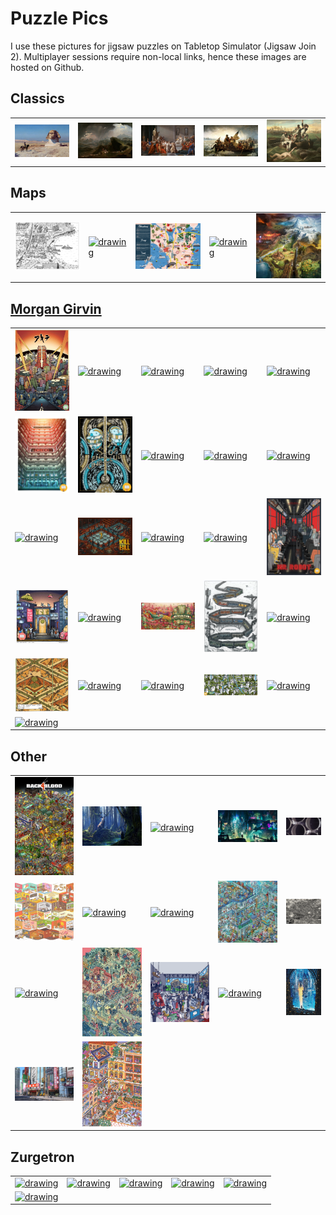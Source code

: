 # Puzzle Pics

I use these pictures for jigsaw puzzles on Tabletop Simulator (Jigsaw Join 2). Multiplayer sessions require non-local links, hence these images are hosted on Github.

## Classics 

<table>
<td>
  <div title="Bonaparte Before The Sphinx | Jean-Leon Gerome">
    <a href="./Classics/Jean-Leon-Gerome-Bonaparte-Before-The-Sphinx.jpg">
      <img src="./Classics/Jean-Leon-Gerome-Bonaparte-Before-The-Sphinx.jpg" alt="drawing" width="200"/>
    </a>
 </div>
</td> 
<td>
  <div title="Joshua Commanding The Sun To Stand Still Upon Gibeon | John Martin">
    <a href="./Classics/John-Martin-Joshua-Commanding-The-Sun-To-Stand-Still-Upon-Gibeon.jpg">
      <img src="./Classics/John-Martin-Joshua-Commanding-The-Sun-To-Stand-Still-Upon-Gibeon.jpg" alt="drawing" width="200"/>
  </a>
 </div>
</td> 
<td>
  <div title="La morte di Cesare | Vincenzo Camuccini">
    <a href="./Classics/Vincenzo-Camuccini-La-morte-di-Cesare.jpg">
      <img src="./Classics/Vincenzo-Camuccini-La-morte-di-Cesare.jpg" alt="drawing" width="200"/>
    </a>
  </div>
</td> 
<td>
  <div title="Washington Crossing The Delaware | Emanuel Leutze">
    <a href="./Classics/Emanuel-Leutze-Washington-Crossing-The-Delaware.jpg">
      <img src="./Classics/Emanuel-Leutze-Washington-Crossing-The-Delaware.jpg" alt="drawing" width="200"/>
    </a>
  </div>
</td> 
<td>
  <div title="Watson And The Shark | John Singleton Copley">
    <a href="./Classics/John-Singleton-Copley-Watson-And-The-Shark.jpg">
      <img src="./Classics/John-Singleton-Copley-Watson-And-The-Shark.jpg" alt="drawing" width="200"/>
    </a>
  </div>
</td> 
</table>

## Maps

<table>
<td>
  <div title="Bayport | Morgan Girvin">
    <a href="./Maps/MG-Bayport.jpg">
      <img src="./Maps/MG-Bayport.jpg" alt="drawing" width="200"/>
    </a>
  </div>
</td> 
<td>
  <div title="Manhattan">
    <a href="./Maps/Manhattan.png">
      <img src="./Maps/Manhattan.png" alt="drawing" width="200"/>
    </a>
  </div>
</td> 
<td>
  <div title="Seattle Map">
    <a href="./Maps/Seattle-Map.jpg">
      <img src="./Maps/Seattle-Map.jpg" alt="drawing" width="200"/>
    </a>
  </div>
</td> 
<td>
  <div title="Washington Ferry | Tom Crestodina">
    <a href="./Maps/Tom-Crestodina-Washington-Ferry.jpeg">
      <img src="./Maps/Tom-Crestodina-Washington-Ferry.jpeg" alt="drawing" width="200"/>
    </a>
  </div>
</td> 
<td>
  <div title="World Map | Remi Desprit">
    <a href="./Maps/Remi-Desprit-World-Map.jpg">
      <img src="./Maps/Remi-Desprit-World-Map.jpg" alt="drawing" width="200"/>
    </a>
  </div>
</td> 
</table>

## [Morgan Girvin](https://morgangirvin.com/film-posters)

<table>
<tr>
<td>
  <div title="Akira | Morgan Girvin">
    <a href="./Morgan%20Girvin/MG-Akira.jpg">
      <img src="./Morgan%20Girvin/MG-Akira.jpg" alt="drawing" width="200"/>
    </a>
  </div>
</td> 
<td>
  <div title="Anatomy Of A Dog | Morgan Girvin">
    <a href="./Morgan%20Girvin/MG-Anatomy-Of-A-Dog.png">
      <img src="./Morgan%20Girvin/MG-Anatomy-Of-A-Dog.png" alt="drawing" width="200"/>
    </a>
  </div>
</td> 
<td>
  <div title="Batman Returns | Morgan Girvin">
    <a href="./Morgan%20Girvin/MG-Batman-Returns.png">
      <img src="./Morgan%20Girvin/MG-Batman-Returns.png" alt="drawing" width="200"/>
    </a>
  </div>
</td> 
<td>
  <div title="The Batman | Morgan Girvin">
    <a href="./Morgan%20Girvin/MG-The-Batman.png">
      <img src="./Morgan%20Girvin/MG-The-Batman.png" alt="drawing" width="200"/>
    </a>
  </div>
</td> 
<td>
  <div title="Dawn At The Snicket | Morgan Girvin">
    <a href="./Morgan%20Girvin/MG-Dawn-At-The-Snicket.jpg">
      <img src="./Morgan%20Girvin/MG-Dawn-At-The-Snicket.jpg" alt="drawing" width="200"/>
    </a>
  </div>
</td> 
</tr>
<tr>
<td>
  <div title="Dredd | Morgan Girvin">
    <a href="./Morgan%20Girvin/MG-Dredd.jpg">
      <img src="./Morgan%20Girvin/MG-Dredd.jpg" alt="drawing" width="200"/>
    </a>
  </div>
</td> 
<td>
  <div title="End Of The Line Club | Morgan Girvin">
    <a href="./Morgan%20Girvin/MG-End-of-Line-Club.jpg">
      <img src="./Morgan%20Girvin/MG-End-of-Line-Club.jpg" alt="drawing" width="200"/>
    </a>
  </div>
</td> 
<td>
  <div title="Fitznebula Parkway | Morgan Girvin">
    <a href="./Morgan%20Girvin/MG-Fitznebula-Parkway.png">
      <img src="./Morgan%20Girvin/MG-Fitznebula-Parkway.png" alt="drawing" width="200"/>
    </a>
  </div>
</td> 
<td>
  <div title="The Grand Budapest Hotel | Morgan Girvin">
    <a href="./Morgan%20Girvin/MG-The-Grand-Budapest-Hotel.png">
      <img src="./Morgan%20Girvin/MG-The-Grand-Budapest-Hotel.png" alt="drawing" width="200"/>
    </a>
  </div>
</td> 
<td>
  <div title="Home Alone | Morgan Girvin">
    <a href="./Morgan%20Girvin/MG-Home-Alone.png">
      <img src="./Morgan%20Girvin/MG-Home-Alone.png" alt="drawing" width="200"/>
    </a>
  </div>
</td> 
</tr>
<tr>
<td>
  <div title="Jak and Daxter | Morgan Girvin">
    <a href="./Morgan%20Girvin/MG-Jak-And-Daxter.png">
      <img src="./Morgan%20Girvin/MG-Jak-And-Daxter.png" alt="drawing" width="200"/>
    </a>
  </div>
</td> 
<td>
  <div title="Kill Bill, Vol. 1 | Morgan Girvin">
    <a href="./Morgan%20Girvin/MG-Kill-Bill-Vol-1.jpg">
      <img src="./Morgan%20Girvin/MG-Kill-Bill-Vol-1.jpg" alt="drawing" width="200"/>
    </a>
  </div>
</td> 
<td>
  <div title="Last Night In Soho | Morgan Girvin">
    <a href="./Morgan%20Girvin/MG-Last-Night-In-Soho.jpg">
      <img src="./Morgan%20Girvin/MG-Last-Night-In-Soho.jpg" alt="drawing" width="200"/>
    </a>
  </div>
</td> 
<td>
  <div title="Layover in Tar'Hai IV | Morgan Girvin">
    <a href="./Morgan%20Girvin/MG-Layover-In-Tarhai-IV.png">
      <img src="./Morgan%20Girvin/MG-Layover-In-Tarhai-IV.png" alt="drawing" width="200"/>
    </a>
  </div>
</td> 
<td>
  <div title="Mr. Robot  | Morgan Girvin">
    <a href="./Morgan%20Girvin/MG-Mr-Robot.jpg">
      <img src="./Morgan%20Girvin/MG-Mr-Robot.jpg" alt="drawing" width="200"/>
    </a>
  </div>
</td> 
</tr>
<tr>
<td>
  <div title="The Nightstand | Morgan Girvin">
    <a href="./Morgan%20Girvin/MG-The-Nightstand.jpg">
      <img src="./Morgan%20Girvin/MG-The-Nightstand.jpg" alt="drawing" width="200"/>
    </a>
  </div>
</td> 
<td>
  <div title="Reservoir Dogs | Morgan Girvin">
    <a href="./Morgan%20Girvin/MG-Reservoir-Dogs.png">
      <img src="./Morgan%20Girvin/MG-Reservoir-Dogs.png" alt="drawing" width="200"/>
    </a>
  </div>
</td> 
<td>
  <div title="The Seafloor Cinema | Morgan Girvin">
    <a href="./Morgan%20Girvin/MG-The-Seafloor-Cinema.png">
      <img src="./Morgan%20Girvin/MG-The-Seafloor-Cinema.png" alt="drawing" width="200"/>
    </a>
  </div>
</td> 
<td>
  <div title="Snowpiercer | Morgan Girvin">
    <a href="./Morgan%20Girvin/MG-Snowpiercer.png">
      <img src="./Morgan%20Girvin/MG-Snowpiercer.png" alt="drawing" width="200"/>
    </a>
  </div>
</td> 
<td>
  <div title="Spaced Out | Morgan Girvin">
    <a href="./Morgan%20Girvin/MG-Spaced-Out.png">
      <img src="./Morgan%20Girvin/MG-Spaced-Out.png" alt="drawing" width="200"/>
    </a>
  </div>
</td> 
</tr>
<tr>
  <td>
    <div title="Stairs, Stairs, Stairs | Morgan Girvin">
      <a href="./Morgan%20Girvin/MG-Stairs-Stairs-Stairs.png">
        <img src="./Morgan%20Girvin/MG-Stairs-Stairs-Stairs.png" alt="drawing" width="200"/>
      </a>
    </div>
  </td> 
  <td>
    <div title="The Station Doesn't Sleep | Morgan Girvin">
      <a href="./Morgan%20Girvin/MG-Station-Doesnt-Sleep.jpg">
        <img src="./Morgan%20Girvin/MG-Station-Doesnt-Sleep.jpg" alt="drawing" width="200"/>
      </a>
    </div>
  </td> 
  <td>
    <div title="Taskmaster | Morgan Girvin">
      <a href="./Morgan%20Girvin/MG-Taskmaster.jpg">
        <img src="./Morgan%20Girvin/MG-Taskmaster.jpg" alt="drawing" width="200"/>
      </a>
    </div>
  </td> 
  <td>
    <div title="Untitled | Morgan Girvin">
      <a href="./Morgan%20Girvin/MG-Untitled.png">
        <img src="./Morgan%20Girvin/MG-Untitled.png" alt="drawing" width="200"/>
      </a>
    </div>
  </td> 
  <td>
    <div title="Welcome to Goo Lagoon | Morgan Girvin">
      <a href="./Morgan%20Girvin/MG-Welcome-To-Goo-Lagoon.png">
        <img src="./Morgan%20Girvin/MG-Welcome-To-Goo-Lagoon.png" alt="drawing" width="200"/>
      </a>
    </div>
  </td> 
</tr>
<tr>
  <td>
    <div title="Willy Wonka and the Chocolate Factory | Morgan Girvin">
      <a href="./Morgan%20Girvin/MG-Willy-Wonka.png">
        <img src="./Morgan%20Girvin/MG-Willy-Wonka.png" alt="drawing" width="200"/>
      </a>
    </div>
  </td> 
  <td></td>
  <td></td>
  <td></td>
  <td></td>
</tr>
</table>

## Other

<table>
<tr>
  <td>
    <div title="Back 4 Blood">
      <a href="./Other/Back-4-Blood-Reupload.jpg">
        <img src="./Other/Back-4-Blood-Reupload.jpg" alt="drawing" width="200"/>
      </a>
   </div>
  </td> 
  <td>
    <div title="Cerunnos And His Druids | Raphael LaCoste">
      <a href="./Other/Raphael-LaCoste-Cerunnos-And-His-Druids.jpg">
        <img src="./Other/Raphael-LaCoste-Cerunnos-And-His-Druids.jpg" alt="drawing" width="200"/>
    </a>
   </div>
  </td> 
  <td>
    <div title="Complex Routine">
      <a href="./Other/Complex-Routine-Reupload.jpeg">
        <img src="./Other/Complex-Routine-Reupload.jpeg" alt="drawing" width="200"/>
      </a>
    </div>
  </td> 
  <td>
    <div title="Cyberpunk Cityscape">
      <a href="./Other/Cyberpunk-Cityscape.jpg">
        <img src="./Other/Cyberpunk-Cityscape.jpg" alt="drawing" width="200"/>
      </a>
    </div>
  </td> 
  <td>
    <div title="Engine Maintenance">
      <a href="./Other/Mac-Rebiz-Engine-Maintenance.jpg">
        <img src="./Other/Mac-Rebiz-Engine-Maintenance.jpg" alt="drawing" width="200"/>
      </a>
    </div>
  </td> 
</tr>
<tr>
  <td>
    <div title="Food Shops">
      <a href="./Other/Food-Shops.jpg">
        <img src="./Other/Food-Shops.jpg" alt="drawing" width="200"/>
      </a>
  </div>
  </td> 
  <td>
    <div title="Greek Mythology">
      <a href="./Other/Greek-Mythology.png">
        <img src="./Other/Greek-Mythology.png" alt="drawing" width="200"/>
    </a>
  </div>
  </td> 
  <td>
    <div title="Insurrection Maze">
      <a href="./Other/Insurrection-Maze.png">
        <img src="./Other/Insurrection-Maze.png" alt="drawing" width="200"/>
      </a>
    </div>
  </td> 
  <td>
    <div title="Intergalactic Veterinarian">
      <a href="./Other/Intergalactic-Veterinarian.png">
        <img src="./Other/Intergalactic-Veterinarian.png" alt="drawing" width="200"/>
      </a>
    </div>
  </td> 
  <td>
    <div title="Lost In Edo">
      <a href="./Other/Lost-In-Edo.jpg">
        <img src="./Other/Lost-In-Edo.jpg" alt="drawing" width="200"/>
      </a>
    </div>
  </td> 
</tr>
<tr>
  <td>
    <div title="Paper Airplane Maze | Michelle Boggess">
      <a href="./Other/Michelle-Boggess-Paper-Airplane-Maze.png">
        <img src="./Other/Michelle-Boggess-Paper-Airplane-Maze.png" alt="drawing" width="200"/>
      </a>
  </div>
  </td> 
  <td>
    <div title="Josan Gonzalez | The Raid">
      <a href="./Other/Josan-Gonzalez-The-Raid.jpg">
        <img src="./Other/Josan-Gonzalez-The-Raid.jpg" alt="drawing" width="200"/>
    </a>
  </div>
  </td> 
  <td>
    <div title="Rom Com | Dom McKenzie">
      <a href="./Other/Dom-McKenzie-Rom-Com.png">
        <img src="./Other/Dom-McKenzie-Rom-Com.png" alt="drawing" width="200"/>
      </a>
    </div>
  </td> 
  <td>
    <div title="reddit.com/r/place (2022)">
      <a href="./Other/Reddit-R-Place-2022.png">
        <img src="./Other/Reddit-R-Place-2022.png" alt="drawing" width="200"/>
      </a>
    </div>
  </td> 
  <td>
    <div title="The Rift | Gal Barkan">
      <a href="./Other/Gal-Barkan-The-Rift.jpg">
        <img src="./Other/Gal-Barkan-The-Rift.jpg" alt="drawing" width="200"/>
      </a>
    </div>
  </td> 
</tr>
<tr>
  <td>
    <div title="Tokyo Cityscape">
      <a href="./Other/Tokyo-Cityscape.jpg">
        <img src="./Other/Tokyo-Cityscape.jpg" alt="drawing" width="200"/>
      </a>
    </div>
  </td> 
  <td>
    <div title="Where Is John Oliver?">
      <a href="./Other/Where-Is-John-Oliver-Reupload.jpg">
        <img src="./Other/Where-Is-John-Oliver-Reupload.jpg" alt="drawing" width="200"/>
      </a>
    </div>
  </td> 
</tr>
</table>

## Zurgetron

<table>
<tr>
  <td>
    <div title="Busy Street Scene | Zurgtreon">
      <a href="./Zurgetron/Busy-Street-Scene.png">
        <img src="./Zurgetron/Busy-Street-Scene.png" alt="drawing" width="200"/>
      </a>
    </div>
  </td> 
  <td>
    <div title="Concrete Jungle | Zurgtreon">
      <a href="./Zurgetron/Concrete-Jungle.png">
        <img src="./Zurgetron/Concrete-Jungle.png" alt="drawing" width="200"/>
      </a>
    </div>
  </td> 
  <td>
    <div title="Crumbling Creek | Zurgtreon">
      <a href="./Zurgetron/Crumbling-Creek.png">
        <img src="./Zurgetron/Crumbling-Creek.png" alt="drawing" width="200"/>
      </a>
    </div>
  </td> 
  <td>
    <div title="Cybergunk | Zurgtreon">
      <a href="./Zurgetron/Cybergunk.png">
        <img src="./Zurgetron/Cybergunk.png" alt="drawing" width="200"/>
      </a>
    </div>
  </td>
  <td>
    <div title="Halls Of The Mad King | Zurgtreon">
      <a href="./Zurgetron/Halls-of-the-Mad-King.png">
        <img src="./Zurgetron/Halls-of-the-Mad-King.png" alt="drawing" width="200"/>
      </a>
    </div>
  </td> 
</tr>
<tr>
  </td> 
    <td>
    <div title="Midnight Metropolis | Zurgtreon">
      <a href="./Zurgetron/Midnight-Metropolis.png">
        <img src="./Zurgetron/Midnight-Metropolis.png" alt="drawing" width="200"/>
      </a>
    </div>
  </td> 
  <td></td>
  <td></td>
  <td></td>
  <td></td>
</tr>
</table>

